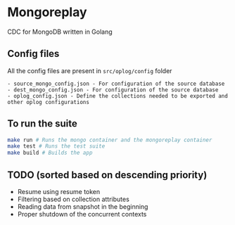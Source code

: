 # Mongoreplay 
CDC for MongoDB written in Golang

## Config files
All the config files are present in `src/oplog/config` folder
```
- source_mongo_config.json - For configuration of the source database
- dest_mongo_config.json - For configuration of the source database
- oplog_config.json - Define the collections needed to be exported and other oplog configurations
```

## To run the suite
```bash
make run # Runs the mongo container and the mongoreplay container
make test # Runs the test suite
make build # Builds the app 
```


## TODO (sorted based on descending priority)
- Resume using resume token
- Filtering based on collection attributes
- Reading data from snapshot in the beginning
- Proper shutdown of the concurrent contexts

